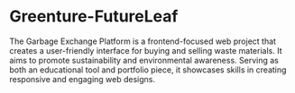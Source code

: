 # Greenture-FutureLeaf
The Garbage Exchange Platform is a frontend-focused web project that creates a user-friendly interface for buying and selling waste materials. It aims to promote sustainability and environmental awareness. Serving as both an educational tool and portfolio piece, it showcases skills in creating responsive and engaging web designs.
